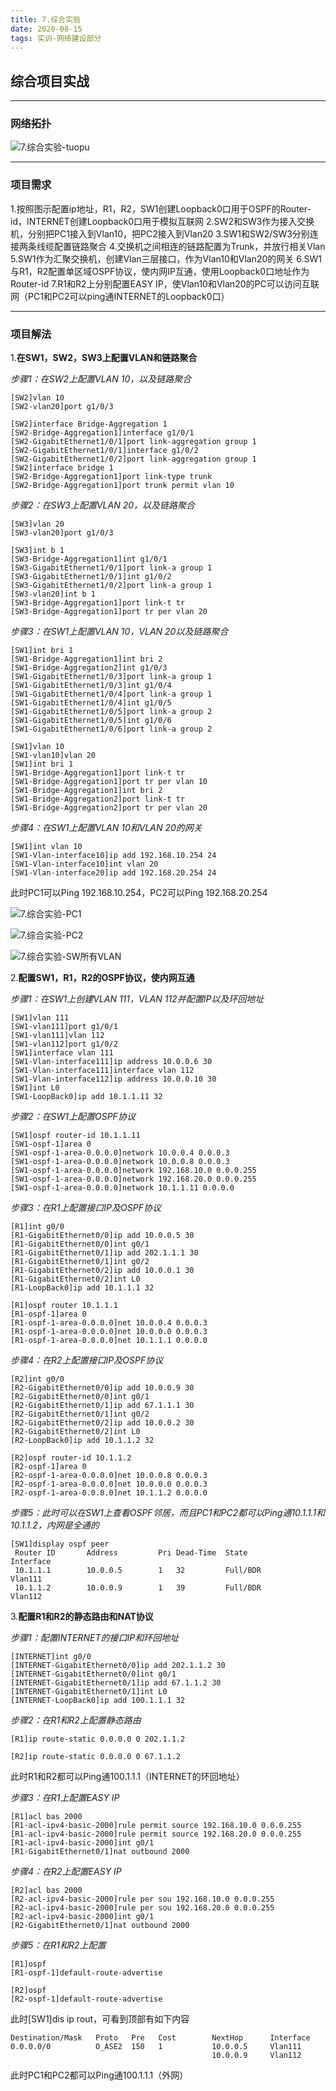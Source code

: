 ```yaml
---
title: 7.综合实验
date: 2020-08-15
tags: 实训-网络建设部分
---
```


## 综合项目实战

---
### 网络拓扑

![7.综合实验-tuopu](https://frankcao3-picgo.oss-cn-shenzhen.aliyuncs.com/img/7.%E7%BB%BC%E5%90%88%E5%AE%9E%E9%AA%8C-tuopu.PNG)

---
### 项目需求
1.按照图示配置ip地址，R1，R2，SW1创建Loopback0口用于OSPF的Router-id，INTERNET创建Loopback0口用于模拟互联网
2.SW2和SW3作为接入交换机，分别把PC1接入到Vlan10，把PC2接入到Vlan20
3.SW1和SW2/SW3分别连接两条线缆配置链路聚合
4.交换机之间相连的链路配置为Trunk，并放行相关Vlan
5.SW1作为汇聚交换机，创建Vlan三层接口，作为Vlan10和Vlan20的网关
6.SW1与R1，R2配置单区域OSPF协议，使内网IP互通，使用Loopback0口地址作为Router-id
7.R1和R2上分别配置EASY IP，使Vlan10和Vlan20的PC可以访问互联网（PC1和PC2可以ping通INTERNET的Loopback0口）

---
### 项目解法

1.**在SW1，SW2，SW3上配置VLAN和链路聚合**

*步骤1：在SW2上配置VLAN 10，以及链路聚合*

```
[SW2]vlan 10
[SW2-vlan20]port g1/0/3
```

```
[SW2]interface Bridge-Aggregation 1
[SW2-Bridge-Aggregation1]interface g1/0/1
[SW2-GigabitEthernet1/0/1]port link-aggregation group 1
[SW2-GigabitEthernet1/0/1]interface g1/0/2
[SW2-GigabitEthernet1/0/2]port link-aggregation group 1
[SW2]interface bridge 1
[SW2-Bridge-Aggregation1]port link-type trunk
[SW2-Bridge-Aggregation1]port trunk permit vlan 10
```

*步骤2：在SW3上配置VLAN 20，以及链路聚合*

```
[SW3]vlan 20
[SW3-vlan20]port g1/0/3
```

```
[SW3]int b 1
[SW3-Bridge-Aggregation1]int g1/0/1
[SW3-GigabitEthernet1/0/1]port link-a group 1
[SW3-GigabitEthernet1/0/1]int g1/0/2
[SW3-GigabitEthernet1/0/2]port link-a group 1
[SW3-vlan20]int b 1
[SW3-Bridge-Aggregation1]port link-t tr
[SW3-Bridge-Aggregation1]port tr per vlan 20
```

*步骤3：在SW1上配置VLAN 10，VLAN 20以及链路聚合*
```
[SW1]int bri 1
[SW1-Bridge-Aggregation1]int bri 2
[SW1-Bridge-Aggregation2]int g1/0/3
[SW1-GigabitEthernet1/0/3]port link-a group 1
[SW1-GigabitEthernet1/0/3]int g1/0/4
[SW1-GigabitEthernet1/0/4]port link-a group 1
[SW1-GigabitEthernet1/0/4]int g1/0/5
[SW1-GigabitEthernet1/0/5]port link-a group 2
[SW1-GigabitEthernet1/0/5]int g1/0/6
[SW1-GigabitEthernet1/0/6]port link-a group 2
```

```
[SW1]vlan 10
[SW1-vlan10]vlan 20
[SW1]int bri 1
[SW1-Bridge-Aggregation1]port link-t tr
[SW1-Bridge-Aggregation1]port tr per vlan 10
[SW1-Bridge-Aggregation1]int bri 2
[SW1-Bridge-Aggregation2]port link-t tr
[SW1-Bridge-Aggregation2]port tr per vlan 20
```

*步骤4：在SW1上配置VLAN 10和VLAN 20的网关*
```
[SW1]int vlan 10
[SW1-Vlan-interface10]ip add 192.168.10.254 24
[SW1-Vlan-interface10]int vlan 20
[SW1-Vlan-interface20]ip add 192.168.20.254 24
```
此时PC1可以Ping 192.168.10.254，PC2可以Ping 192.168.20.254

![7.综合实验-PC1](7.%E7%BB%BC%E5%90%88%E5%AE%9E%E9%AA%8C/7.%E7%BB%BC%E5%90%88%E5%AE%9E%E9%AA%8C-PC1.PNG)

![7.综合实验-PC2](https://frankcao3-picgo.oss-cn-shenzhen.aliyuncs.com/img/7.%E7%BB%BC%E5%90%88%E5%AE%9E%E9%AA%8C-PC2.PNG)

![7.综合实验-SW所有VLAN](https://frankcao3-picgo.oss-cn-shenzhen.aliyuncs.com/img/7.%E7%BB%BC%E5%90%88%E5%AE%9E%E9%AA%8C-SW%E6%89%80%E6%9C%89VLAN.PNG)

2.**配置SW1，R1，R2的OSPF协议，使内网互通**

*步骤1：在SW1上创建VLAN 111，VLAN 112并配置IP以及环回地址*

```
[SW1]vlan 111
[SW1-vlan111]port g1/0/1
[SW1-vlan111]vlan 112
[SW1-vlan112]port g1/0/2
[SW1]interface vlan 111
[SW1-Vlan-interface111]ip address 10.0.0.6 30
[SW1-Vlan-interface111]interface vlan 112
[SW1-Vlan-interface112]ip address 10.0.0.10 30
[SW1]int L0
[SW1-LoopBack0]ip add 10.1.1.11 32
```

*步骤2：在SW1上配置OSPF协议*
```
[SW1]ospf router-id 10.1.1.11
[SW1-ospf-1]area 0
[SW1-ospf-1-area-0.0.0.0]network 10.0.0.4 0.0.0.3
[SW1-ospf-1-area-0.0.0.0]network 10.0.0.8 0.0.0.3
[SW1-ospf-1-area-0.0.0.0]network 192.168.10.0 0.0.0.255
[SW1-ospf-1-area-0.0.0.0]network 192.168.20.0 0.0.0.255
[SW1-ospf-1-area-0.0.0.0]network 10.1.1.11 0.0.0.0
```

*步骤3：在R1上配置接口IP及OSPF协议*
```
[R1]int g0/0
[R1-GigabitEthernet0/0]ip add 10.0.0.5 30
[R1-GigabitEthernet0/0]int g0/1
[R1-GigabitEthernet0/1]ip add 202.1.1.1 30
[R1-GigabitEthernet0/1]int g0/2
[R1-GigabitEthernet0/2]ip add 10.0.0.1 30
[R1-GigabitEthernet0/2]int L0
[R1-LoopBack0]ip add 10.1.1.1 32
```

```
[R1]ospf router 10.1.1.1
[R1-ospf-1]area 0
[R1-ospf-1-area-0.0.0.0]net 10.0.0.4 0.0.0.3
[R1-ospf-1-area-0.0.0.0]net 10.0.0.0 0.0.0.3
[R1-ospf-1-area-0.0.0.0]net 10.1.1.1 0.0.0.0
```

*步骤4：在R2上配置接口IP及OSPF协议*
```
[R2]int g0/0
[R2-GigabitEthernet0/0]ip add 10.0.0.9 30
[R2-GigabitEthernet0/0]int g0/1
[R2-GigabitEthernet0/1]ip add 67.1.1.1 30
[R2-GigabitEthernet0/1]int g0/2
[R2-GigabitEthernet0/2]ip add 10.0.0.2 30
[R2-GigabitEthernet0/2]int L0
[R2-LoopBack0]ip add 10.1.1.2 32
```

```
[R2]ospf router-id 10.1.1.2
[R2-ospf-1]area 0
[R2-ospf-1-area-0.0.0.0]net 10.0.0.8 0.0.0.3
[R2-ospf-1-area-0.0.0.0]net 10.0.0.0 0.0.0.3
[R2-ospf-1-area-0.0.0.0]net 10.1.1.2 0.0.0.0
```

*步骤5：此时可以在SW1上查看OSPF邻居，而且PC1和PC2都可以Ping通10.1.1.1和10.1.1.2，内网是全通的*

```
[SW1]display ospf peer
 Router ID       Address         Pri Dead-Time  State             Interface
 10.1.1.1        10.0.0.5        1   32         Full/BDR          Vlan111
 10.1.1.2        10.0.0.9        1   39         Full/BDR          Vlan112
```

3.**配置R1和R2的静态路由和NAT协议**

*步骤1：配置INTERNET的接口IP和环回地址*
```
[INTERNET]int g0/0
[INTERNET-GigabitEthernet0/0]ip add 202.1.1.2 30
[INTERNET-GigabitEthernet0/0]int g0/1
[INTERNET-GigabitEthernet0/1]ip add 67.1.1.2 30
[INTERNET-GigabitEthernet0/1]int L0
[INTERNET-LoopBack0]ip add 100.1.1.1 32
```

*步骤2：在R1和R2上配置静态路由*
```
[R1]ip route-static 0.0.0.0 0 202.1.1.2
```

```
[R2]ip route-static 0.0.0.0 0 67.1.1.2
```
此时R1和R2都可以Ping通100.1.1.1（INTERNET的环回地址）

*步骤3：在R1上配置EASY IP*
```
[R1]acl bas 2000                                                     
[R1-acl-ipv4-basic-2000]rule permit source 192.168.10.0 0.0.0.255
[R1-acl-ipv4-basic-2000]rule permit source 192.168.20.0 0.0.0.255
[R1-acl-ipv4-basic-2000]int g0/1
[R1-GigabitEthernet0/1]nat outbound 2000
```

*步骤4：在R2上配置EASY IP*
```
[R2]acl bas 2000
[R2-acl-ipv4-basic-2000]rule per sou 192.168.10.0 0.0.0.255
[R2-acl-ipv4-basic-2000]rule per sou 192.168.20.0 0.0.0.255
[R2-acl-ipv4-basic-2000]int g0/1
[R2-GigabitEthernet0/1]nat outbound 2000
```

*步骤5：在R1和R2上配置*
```
[R1]ospf
[R1-ospf-1]default-route-advertise
```

```
[R2]ospf
[R2-ospf-1]default-route-advertise
```

此时[SW1]dis ip rout，可看到顶部有如下内容
```
Destination/Mask   Proto   Pre   Cost        NextHop      Interface
0.0.0.0/0          O_ASE2  150   1           10.0.0.5     Vlan111
                                             10.0.0.9     Vlan112
```

此时PC1和PC2都可以Ping通100.1.1.1（外网）
